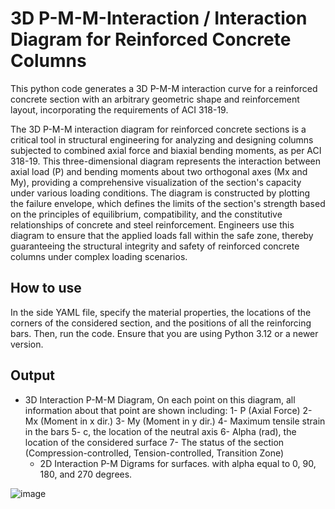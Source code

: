 # 3D P-M-M-Interaction / Interaction Diagram for Reinforced Concrete Columns
This python code generates a 3D P-M-M interaction curve for a reinforced concrete section with an arbitrary geometric shape and reinforcement layout, incorporating the requirements of ACI 318-19.

The 3D P-M-M interaction diagram for reinforced concrete sections is a critical tool in structural engineering for analyzing and designing columns subjected to combined axial force and biaxial bending moments, as per ACI 318-19. This three-dimensional diagram represents the interaction between axial load (P) and bending moments about two orthogonal axes (Mx and My), providing a comprehensive visualization of the section's capacity under various loading conditions. The diagram is constructed by plotting the failure envelope, which defines the limits of the section's strength based on the principles of equilibrium, compatibility, and the constitutive relationships of concrete and steel reinforcement. Engineers use this diagram to ensure that the applied loads fall within the safe zone, thereby guaranteeing the structural integrity and safety of reinforced concrete columns under complex loading scenarios.

## How to use
In the side YAML file, specify the material properties, the locations of the corners of the considered section, and the positions of all the reinforcing bars. Then, run the code. Ensure that you are using Python 3.12 or a newer version.

## Output
- 3D Interaction P-M-M Diagram, On each point on this diagram, all information about that point are shown including:
    1- P (Axial Force)
    2- Mx (Moment in x dir.)
    3- My (Moment in y dir.)
    4- Maximum tensile strain in the bars
    5- c, the location of the neutral axis
    6- Alpha (rad), the location of the considered surface
    7- The status of the section (Compression-controlled, Tension-controlled, Transition Zone)
  - 2D Interaction P-M Digrams for surfaces. with alpha equal to 0, 90, 180, and 270 degrees.

![image](https://github.com/user-attachments/assets/505bce60-5b32-49e9-8d23-2e41a319ca10)





